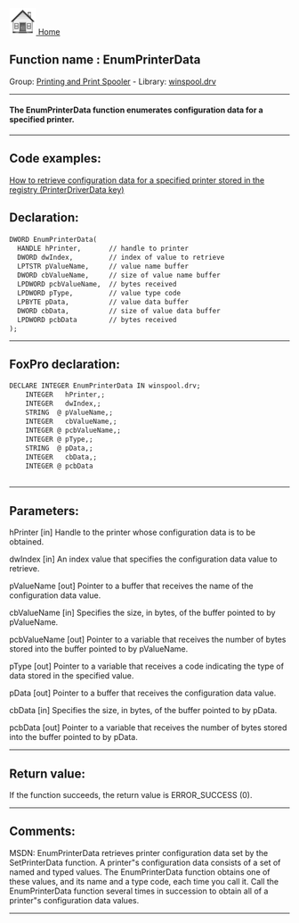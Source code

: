 [<img src="../../images/home.png"> Home ](https://github.com/VFPX/Win32API)  

## Function name : EnumPrinterData
Group: [Printing and Print Spooler](../../functions_group.md#Printing_and_Print_Spooler)  -  Library: [winspool.drv](../../libraries.md#winspool.drv)  
***  


#### The EnumPrinterData function enumerates configuration data for a specified printer. 
***  


## Code examples:
[How to retrieve configuration data for a specified printer stored in the registry (PrinterDriverData key)](../../samples/sample_369.md)  

## Declaration:
```foxpro  
DWORD EnumPrinterData(
  HANDLE hPrinter,       // handle to printer
  DWORD dwIndex,         // index of value to retrieve
  LPTSTR pValueName,     // value name buffer
  DWORD cbValueName,     // size of value name buffer
  LPDWORD pcbValueName,  // bytes received
  LPDWORD pType,         // value type code
  LPBYTE pData,          // value data buffer
  DWORD cbData,          // size of value data buffer
  LPDWORD pcbData        // bytes received
);  
```  
***  


## FoxPro declaration:
```foxpro  
DECLARE INTEGER EnumPrinterData IN winspool.drv;
	INTEGER   hPrinter,;
	INTEGER   dwIndex,;
	STRING  @ pValueName,;
	INTEGER   cbValueName,;
	INTEGER @ pcbValueName,;
	INTEGER @ pType,;
	STRING  @ pData,;
	INTEGER   cbData,;
	INTEGER @ pcbData
  
```  
***  


## Parameters:
hPrinter 
[in] Handle to the printer whose configuration data is to be obtained. 

dwIndex 
[in] An index value that specifies the configuration data value to retrieve. 

pValueName 
[out] Pointer to a buffer that receives the name of the configuration data value.

cbValueName 
[in] Specifies the size, in bytes, of the buffer pointed to by pValueName.

pcbValueName 
[out] Pointer to a variable that receives the number of bytes stored into the buffer pointed to by pValueName. 

pType 
[out] Pointer to a variable that receives a code indicating the type of data stored in the specified value.

pData 
[out] Pointer to a buffer that receives the configuration data value. 

cbData 
[in] Specifies the size, in bytes, of the buffer pointed to by pData.

pcbData 
[out] Pointer to a variable that receives the number of bytes stored into the buffer pointed to by pData.   
***  


## Return value:
If the function succeeds, the return value is ERROR_SUCCESS (0).  
***  


## Comments:
MSDN: EnumPrinterData retrieves printer configuration data set by the SetPrinterData function. A printer"s configuration data consists of a set of named and typed values. The EnumPrinterData function obtains one of these values, and its name and a type code, each time you call it. Call the EnumPrinterData function several times in succession to obtain all of a printer"s configuration data values.   
  
***  

